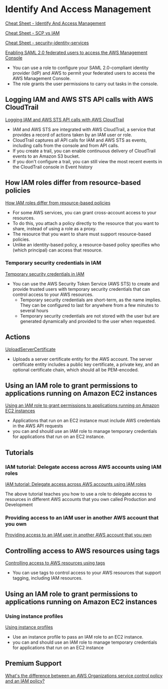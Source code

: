# Identify And Access Management

[Cheat Sheet - Identify And Access Management](https://tutorialsdojo.com/aws-identity-and-access-management-iam)

[Cheat Sheet - SCP vs IAM](https://tutorialsdojo.com/service-control-policies-scp-vs-iam-policies)

[Cheat Sheet - security-identity-services](https://tutorialsdojo.com/aws-cheat-sheets-security-identity-services)

[Enabling SAML 2.0 federated users to access the AWS Management Console](https://docs.aws.amazon.com/IAM/latest/UserGuide/id_roles_providers_enable-console-saml.html)

- You can use a role to configure your SAML 2.0-compliant identity provider (IdP) and AWS to permit your federated users to access the AWS Management Console. 
- The role grants the user permissions to carry out tasks in the console.


## Logging IAM and AWS STS API calls with AWS CloudTrail

[Logging IAM and AWS STS API calls with AWS CloudTrail](https://docs.aws.amazon.com/IAM/latest/UserGuide/cloudtrail-integration.html)

- IAM and AWS STS are integrated with AWS CloudTrail, a service that provides a record of actions taken by an IAM user or role.
- CloudTrail captures all API calls for IAM and AWS STS as events, including calls from the console and from API calls. 
- If you create a trail, you can enable continuous delivery of CloudTrail events to an Amazon S3 bucket. 
- If you don't configure a trail, you can still view the most recent events in the CloudTrail console in Event history



## How IAM roles differ from resource-based policies

[How IAM roles differ from resource-based policies](https://docs.aws.amazon.com/IAM/latest/UserGuide/id_roles_compare-resource-policies.html)

- For some AWS services, you can grant cross-account access to your resources.
- To do this, you attach a policy directly to the resource that you want to share, instead of using a role as a proxy.
- The resource that you want to share must support resource-based policies. 
-  Unlike an identity-based policy, a resource-based policy specifies who (which principal) can access that resource.


### Temporary security credentials in IAM

[Temporary security credentials in IAM](https://docs.aws.amazon.com/IAM/latest/UserGuide/id_credentials_temp.html)

- You can use the AWS Security Token Service (AWS STS) to create and provide trusted users with temporary security credentials that can control access to your AWS resources.
  - Temporary security credentials are short-term, as the name implies. They can be configured to last for anywhere from a few minutes to several hours
  - Temporary security credentials are not stored with the user but are generated dynamically and provided to the user when requested.


## Actions

[UploadServerCertificate](https://docs.aws.amazon.com/IAM/latest/APIReference/API_UploadServerCertificate.html)

- Uploads a server certificate entity for the AWS account. The server certificate entity includes a public key certificate, a private key, and an optional certificate chain, which should all be PEM-encoded.

## Using an IAM role to grant permissions to applications running on Amazon EC2 instances

[Using an IAM role to grant permissions to applications running on Amazon EC2 instances](https://docs.aws.amazon.com/IAM/latest/UserGuide/id_roles_use_switch-role-ec2.html#roles-usingrole-ec2instance-roles)

- Applications that run on an EC2 instance must include AWS credentials in the AWS API requests
- you can and should use an IAM role to manage temporary credentials for applications that run on an EC2 instance.

## Tutorials

### IAM tutorial: Delegate access across AWS accounts using IAM roles

[IAM tutorial: Delegate access across AWS accounts using IAM roles](https://docs.aws.amazon.com/IAM/latest/UserGuide/tutorial_cross-account-with-roles.html)

The above tutorial teaches you how to use a role to delegate access to resources in different AWS accounts that you own called Production and Development

### Providing access to an IAM user in another AWS account that you own

[Providing access to an IAM user in another AWS account that you own](https://docs.aws.amazon.com/IAM/latest/UserGuide/id_roles_common-scenarios_aws-accounts.html)


## Controlling access to AWS resources using tags

[Controlling access to AWS resources using tags](https://docs.aws.amazon.com/IAM/latest/UserGuide/access_tags.html)

- You can use tags to control access to your AWS resources that support tagging, including IAM resources. 

## Using an IAM role to grant permissions to applications running on Amazon EC2 instances

### Using instance profiles

[Using instance profiles](https://docs.aws.amazon.com/IAM/latest/UserGuide/id_roles_use_switch-role-ec2_instance-profiles.html)

- Use an instance profile to pass an IAM role to an EC2 instance.
- you can and should use an IAM role to manage temporary credentials for applications that run on an EC2 instance


## Premium Support

[What's the difference between an AWS Organizations service control policy and an IAM policy?](https://console.aws.amazon.com/console/home?nc2=h_ct&src=header-signin&hashArgs=%23)


